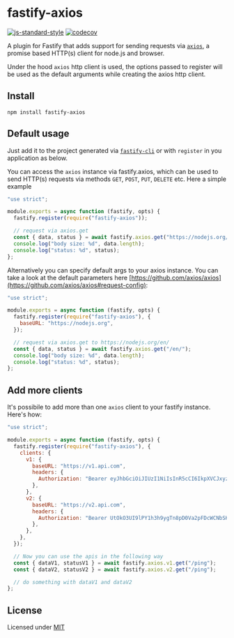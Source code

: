 # fastify-axios

[![js-standard-style](https://img.shields.io/badge/code%20style-standard-brightgreen.svg?style=flat)](http://standardjs.com/) [![codecov](https://codecov.io/gh/davidedantonio/fastify-axios/branch/master/graph/badge.svg)](https://codecov.io/gh/davidedantonio/fastify-axios)

A plugin for Fastify that adds support for sending requests via [`axios`](https://github.com/axios/axios), a promise based HTTP(s) client for node.js and browser.

Under the hood `axios` http client is used, the options passed to register will be used as the default arguments while creating the axios http client.

## Install

```
npm install fastify-axios
```

## Default usage

Just add it to the project generated via [`fastify-cli`](https://github.com/fastify/fastify-cli) or with `register` in you application as below.

You can access the `axios` instance via fastify.axios, which can be used to send HTTP(s) requests via methods `GET`, `POST`, `PUT`, `DELETE` etc. Here a simple example

```javascript
"use strict";

module.exports = async function (fastify, opts) {
  fastify.register(require("fastify-axios"));

  // request via axios.get
  const { data, status } = await fastify.axios.get("https://nodejs.org/en/");
  console.log("body size: %d", data.length);
  console.log("status: %d", status);
};
```

Alternatively you can specify default args to your axios instance. You can take a look at the default parameters here [https://github.com/axios/axios](https://github.com/axios/axios#request-config):

```javascript
"use strict";

module.exports = async function (fastify, opts) {
  fastify.register(require("fastify-axios"), {
    baseURL: "https://nodejs.org",
  });

  // request via axios.get to https://nodejs.org/en/
  const { data, status } = await fastify.axios.get("/en/");
  console.log("body size: %d", data.length);
  console.log("status: %d", status);
};
```

## Add more clients

It's possibile to add more than one `axios` client to your fastify instance. Here's how:

```javascript
"use strict";

module.exports = async function (fastify, opts) {
  fastify.register(require("fastify-axios"), {
    clients: {
      v1: {
        baseURL: "https://v1.api.com",
        headers: {
          Authorization: "Bearer eyJhbGciOiJIUzI1NiIsInR5cCI6IkpXVCJxyz",
        },
      },
      v2: {
        baseURL: "https://v2.api.com",
        headers: {
          Authorization: "Bearer UtOkO3UI9lPY1h3h9ygTn8pD0Va2pFDcWCNbSKlf2HE",
        },
      },
    },
  });

  // Now you can use the apis in the following way
  const { dataV1, statusV1 } = await fastify.axios.v1.get("/ping");
  const { dataV2, statusV2 } = await fastify.axios.v2.get("/ping");

  // do something with dataV1 and dataV2
};
```

## License

Licensed under [MIT](./LICENSE)

